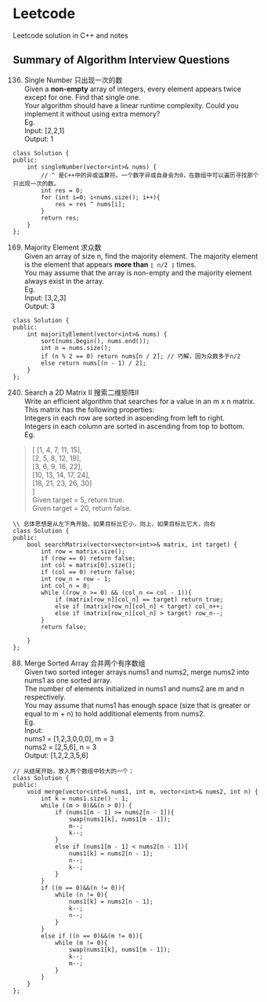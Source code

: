 # Leetcode
Leetcode solution in C++ and notes  

## Summary of Algorithm Interview Questions  
136. Single Number 只出现一次的数  
Given a **non-empty** array of integers, every element appears twice except for one. Find that single one.  
Your algorithm should have a linear runtime complexity. Could you implement it without using extra memory?  
Eg.  
Input: [2,2,1]  
Output: 1  
``` 
class Solution {
public:
    int singleNumber(vector<int>& nums) {
        // ^ 是C++中的异或运算符。一个数字异或自身会为0，在数组中可以遍历寻找那个只出现一次的数。
        int res = 0;
        for (int i=0; i<nums.size(); i++){
            res = res ^ nums[i]; 
        }
        return res;
    }
};  
```  
169. Majority Element 求众数  
Given an array of size n, find the majority element. The majority element is the element that appears **more than** `⌊ n/2 ⌋` times.  
You may assume that the array is non-empty and the majority element always exist in the array.  
Eg.  
Input: [3,2,3]  
Output: 3  
```  
class Solution {
public:
    int majorityElement(vector<int>& nums) {
        sort(nums.begin(), nums.end());
        int n = nums.size();
        if (n % 2 == 0) return nums[n / 2]; // 巧解，因为众数多于n/2
        else return nums[(n - 1) / 2];
    }
};
```  
240. Search a 2D Matrix II 搜索二维矩阵II  
Write an efficient algorithm that searches for a value in an m x n matrix. This matrix has the following properties:  
Integers in each row are sorted in ascending from left to right.  
Integers in each column are sorted in ascending from top to bottom.  
Eg.  
>[
>  [1,   4,  7, 11, 15],  
>  [2,   5,  8, 12, 19],  
>  [3,   6,  9, 16, 22],  
>  [10, 13, 14, 17, 24],  
>  [18, 21, 23, 26, 30]  
>]  
Given target = 5, return true.  
Given target = 20, return false.  
```  
\\ 总体思想是从左下角开始，如果目标比它小，向上，如果目标比它大，向右
class Solution {
public:
    bool searchMatrix(vector<vector<int>>& matrix, int target) {
        int row = matrix.size();
        if (row == 0) return false;
        int col = matrix[0].size();
        if (col == 0) return false;
        int row_n = row - 1;
        int col_n = 0;
        while ((row_n >= 0) && (col_n <= col - 1)){
            if (matrix[row_n][col_n] == target) return true;
            else if (matrix[row_n][col_n] < target) col_n++;
            else if (matrix[row_n][col_n] > target) row_n--;
        }
        return false;       
    
    }
};
```  
88. Merge Sorted Array 合并两个有序数组  
Given two sorted integer arrays nums1 and nums2, merge nums2 into nums1 as one sorted array.  
The number of elements initialized in nums1 and nums2 are m and n respectively.  
You may assume that nums1 has enough space (size that is greater or equal to m + n) to hold additional elements from nums2.  
Eg.  
Input:  
nums1 = [1,2,3,0,0,0], m = 3  
nums2 = [2,5,6],       n = 3  
Output: [1,2,2,3,5,6]  
```
// 从结尾开始，放入两个数组中较大的一个；
class Solution {
public:
    void merge(vector<int>& nums1, int m, vector<int>& nums2, int n) {
        int k = nums1.size() - 1;
        while ((m > 0)&&(n > 0)) {
            if (nums1[m - 1] >= nums2[n - 1]){
                swap(nums1[k], nums1[m - 1]);
                m--;
                k--;
            }
            else if (nums1[m - 1] < nums2[n - 1]){
                nums1[k] = nums2[n - 1];
                n--;
                k--;
            }
        }
        if ((m == 0)&&(n != 0)){
            while (n != 0){
                nums1[k] = nums2[n - 1];
                k--;
                n--;
            }
        }
        else if ((n == 0)&&(m != 0)){
            while (m != 0){
                swap(nums1[k], nums1[m - 1]);
                k--;
                m--;
            }
        }
    }
};
```  
